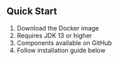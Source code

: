 ## Quick Start
1. Download the Docker image
2. Requires JDK 13 or higher
3. Components available on GitHub
4. Follow installation guide below